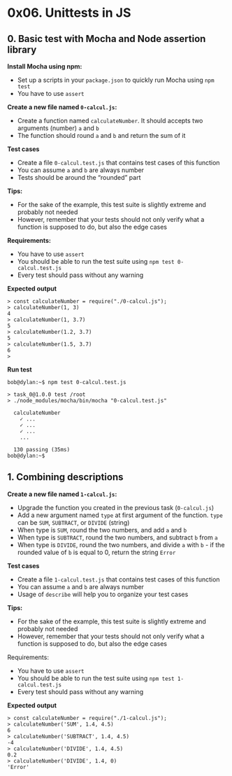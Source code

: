 #   0x06. Unittests in JS


##  0. Basic test with Mocha and Node assertion library

**Install Mocha using npm:**

*   Set up a scripts in your `package.json` to quickly run Mocha using `npm test`
*   You have to use `assert`

**Create a new file named `0-calcul.js`:**

*   Create a function named `calculateNumber`. It should accepts two arguments (number) `a` and `b`
*   The function should round `a` and `b` and return the sum of it

**Test cases**

*   Create a file `0-calcul.test.js` that contains test cases of this function
*   You can assume `a` and `b` are always number
*   Tests should be around the “rounded” part

**Tips:**

*   For the sake of the example, this test suite is slightly extreme and probably not needed
*   However, remember that your tests should not only verify what a function is supposed to do, but also the edge cases

**Requirements:**

*   You have to use `assert`
*   You should be able to run the test suite using `npm test 0-calcul.test.js`
*   Every test should pass without any warning

**Expected output**

```
> const calculateNumber = require("./0-calcul.js");
> calculateNumber(1, 3)
4
> calculateNumber(1, 3.7)
5
> calculateNumber(1.2, 3.7)
5
> calculateNumber(1.5, 3.7)
6
> 
```

**Run test**

```
bob@dylan:~$ npm test 0-calcul.test.js 

> task_0@1.0.0 test /root
> ./node_modules/mocha/bin/mocha "0-calcul.test.js"

  calculateNumber
    ✓ ...
    ✓ ...
    ✓ ...
    ...

  130 passing (35ms)
bob@dylan:~$ 
```



##  1. Combining descriptions

**Create a new file named `1-calcul.js`:**

*   Upgrade the function you created in the previous task (`0-calcul.js`)
*   Add a new argument named `type` at first argument of the function. `type` can be `SUM`, `SUBTRACT`, or `DIVIDE` (string)
*   When type is `SUM`, round the two numbers, and add `a` and `b`
*   When type is `SUBTRACT`, round the two numbers, and subtract `b` from `a`
*   When type is `DIVIDE`, round the two numbers, and divide `a` with `b` - if the rounded value of `b` is equal to 0, return the string `Error`

**Test cases**

*   Create a file `1-calcul.test.js` that contains test cases of this function
*   You can assume `a` and `b` are always number
*   Usage of `describe` will help you to organize your test cases

**Tips:**

*   For the sake of the example, this test suite is slightly extreme and probably not needed
*   However, remember that your tests should not only verify what a function is supposed to do, but also the edge cases

Requirements:

*   You have to use `assert`
*   You should be able to run the test suite using `npm test 1-calcul.test.js`
*   Every test should pass without any warning

**Expected output**

```
> const calculateNumber = require("./1-calcul.js");
> calculateNumber('SUM', 1.4, 4.5)
6
> calculateNumber('SUBTRACT', 1.4, 4.5)
-4
> calculateNumber('DIVIDE', 1.4, 4.5)
0.2
> calculateNumber('DIVIDE', 1.4, 0)
'Error'
```



